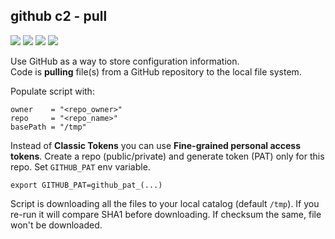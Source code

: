 ## github c2 - pull

![](https://img.shields.io/github/stars/michalswi/github-c2)
![](https://img.shields.io/github/forks/michalswi/github-c2)
![](https://img.shields.io/github/last-commit/michalswi/github-c2)
![](https://img.shields.io/github/issues/michalswi/github-c2)

Use GitHub as a way to store configuration information.  
Code is **pulling** file(s) from a GitHub repository to the local file system.

Populate script with:
```
owner    = "<repo_owner>"
repo     = "<repo_name>"
basePath = "/tmp"
```

Instead of **Classic Tokens** you can use **Fine-grained personal access tokens**. Create a repo (public/private) and generate token (PAT) only for this repo. Set `GITHUB_PAT` env variable.

```
export GITHUB_PAT=github_pat_(...)
```

Script is downloading all the files to your local catalog (default `/tmp`). If you re-run it will compare SHA1 before downloading. If checksum the same, file won't be downloaded.
